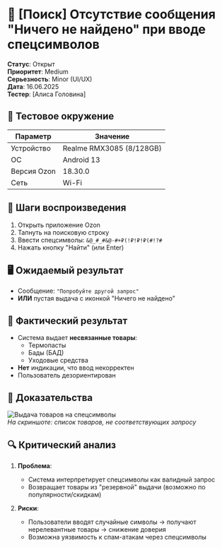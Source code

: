 # 🐞 [Поиск] Отсутствие сообщения "Ничего не найдено" при вводе спецсимволов

**Статус**: Открыт  
**Приоритет**: Medium  
**Серьезность**: Minor (UI/UX)  
**Дата**: 16.06.2025  
**Тестер**: [Алиса Головина]  

## 📱 Тестовое окружение
| Параметр       | Значение                     |
|----------------|------------------------------|
| Устройство     | Realme RMX3085 (8/128GB)     |
| ОС             | Android 13                   |
| Версия Ozon    | 18.30.0                      |
| Сеть           | Wi-Fi                        |

## 🎯 Шаги воспроизведения
1. Открыть приложение Ozon
2. Тапнуть на поисковую строку
3. Ввести спецсимволы: `&@_#_#&@-#+₽(!₽!₽!₽(#!?#`
4. Нажать кнопку "Найти" (или Enter)

## 🖥 Ожидаемый результат
- Сообщение: `"Попробуйте другой запрос"`  
- **ИЛИ** пустая выдача с иконкой "Ничего не найдено"

## 🐛 Фактический результат
- Система выдает **несвязанные товары**:
  - Термопасты
  - Бады (БАД)
  - Уходовые средства
- **Нет** индикации, что ввод некорректен
- Пользователь дезориентирован

## 📸 Доказательства
![Выдача товаров на спецсимволы](/screenshots/ozon_bad_results_rmx3085.png)  
*На скриншоте: список товаров, не соответствующих запросу*

## 🔍 Критический анализ
1. **Проблема**:
   - Система интерпретирует спецсимволы как валидный запрос
   - Возвращает товары из "резервной" выдачи (возможно по популярности/скидкам)

2. **Риски**:
   - Пользователи вводят случайные символы → получают нерелевантные товары → снижение доверия
   - Возможна уязвимость к спам-атакам через спецсимволы
